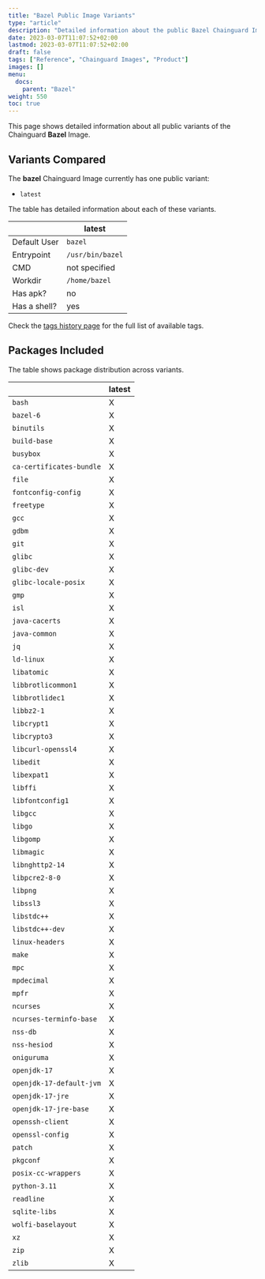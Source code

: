 ```yaml
---
title: "Bazel Public Image Variants"
type: "article"
description: "Detailed information about the public Bazel Chainguard Image variants"
date: 2023-03-07T11:07:52+02:00
lastmod: 2023-03-07T11:07:52+02:00
draft: false
tags: ["Reference", "Chainguard Images", "Product"]
images: []
menu:
  docs:
    parent: "Bazel"
weight: 550
toc: true
---
```


This page shows detailed information about all public variants of the Chainguard **Bazel** Image.

## Variants Compared
The **bazel** Chainguard Image currently has one public variant: 

- `latest`

The table has detailed information about each of these variants.

|              | latest           |
|--------------|------------------|
| Default User | `bazel`          |
| Entrypoint   | `/usr/bin/bazel` |
| CMD          | not specified    |
| Workdir      | `/home/bazel`    |
| Has apk?     | no               |
| Has a shell? | yes              |

Check the [tags history page](/chainguard/chainguard-images/reference/bazel/tags_history/) for the full list of available tags.

## Packages Included
The table shows package distribution across variants.

|                          | latest |
|--------------------------|--------|
| `bash`                   | X      |
| `bazel-6`                | X      |
| `binutils`               | X      |
| `build-base`             | X      |
| `busybox`                | X      |
| `ca-certificates-bundle` | X      |
| `file`                   | X      |
| `fontconfig-config`      | X      |
| `freetype`               | X      |
| `gcc`                    | X      |
| `gdbm`                   | X      |
| `git`                    | X      |
| `glibc`                  | X      |
| `glibc-dev`              | X      |
| `glibc-locale-posix`     | X      |
| `gmp`                    | X      |
| `isl`                    | X      |
| `java-cacerts`           | X      |
| `java-common`            | X      |
| `jq`                     | X      |
| `ld-linux`               | X      |
| `libatomic`              | X      |
| `libbrotlicommon1`       | X      |
| `libbrotlidec1`          | X      |
| `libbz2-1`               | X      |
| `libcrypt1`              | X      |
| `libcrypto3`             | X      |
| `libcurl-openssl4`       | X      |
| `libedit`                | X      |
| `libexpat1`              | X      |
| `libffi`                 | X      |
| `libfontconfig1`         | X      |
| `libgcc`                 | X      |
| `libgo`                  | X      |
| `libgomp`                | X      |
| `libmagic`               | X      |
| `libnghttp2-14`          | X      |
| `libpcre2-8-0`           | X      |
| `libpng`                 | X      |
| `libssl3`                | X      |
| `libstdc++`              | X      |
| `libstdc++-dev`          | X      |
| `linux-headers`          | X      |
| `make`                   | X      |
| `mpc`                    | X      |
| `mpdecimal`              | X      |
| `mpfr`                   | X      |
| `ncurses`                | X      |
| `ncurses-terminfo-base`  | X      |
| `nss-db`                 | X      |
| `nss-hesiod`             | X      |
| `oniguruma`              | X      |
| `openjdk-17`             | X      |
| `openjdk-17-default-jvm` | X      |
| `openjdk-17-jre`         | X      |
| `openjdk-17-jre-base`    | X      |
| `openssh-client`         | X      |
| `openssl-config`         | X      |
| `patch`                  | X      |
| `pkgconf`                | X      |
| `posix-cc-wrappers`      | X      |
| `python-3.11`            | X      |
| `readline`               | X      |
| `sqlite-libs`            | X      |
| `wolfi-baselayout`       | X      |
| `xz`                     | X      |
| `zip`                    | X      |
| `zlib`                   | X      |
